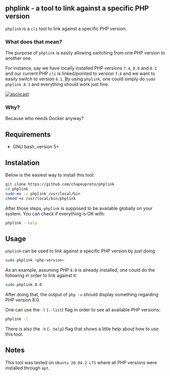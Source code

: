 ## phplink - a tool to link against a specific PHP version

`phplink` is a `cli` tool to link against a specific PHP version.

### What does that mean?

The purpose of `phplink` is easily allowing switching from one PHP version to another one.

For instance, say we have locally installed PHP versions `7.4`, `8.0` and `8.1` and
our current PHP `cli` is linked/pointed to version `7.4` and we want to easily switch to version `8.1`.
By using `phplink`, one could simply do `sudo phplink 8.1` and everything should work just fine.

[![asciicast](https://asciinema.org/a/5Hw4LRgXX9eCnWT9xMqw01f7x.svg)](https://asciinema.org/a/5Hw4LRgXX9eCnWT9xMqw01f7x)

### Why?

Because who needs Docker anyway?

## Requirements

- GNU bash, version 5+

## Instalation

Below is the easiest way to install this tool:

```bash
git clone https://github.com/chapeupreto/phplink
cd phplink
sudo mv -v phplink /usr/local/bin
chmod +x /usr/local/bin/phplink
```

After those steps, `phplink` is supposed to be available globally on your system. You can check if everything is OK with:

```bash
phplink --help
```

## Usage

`phplink` can be used to link against a specific PHP version by just doing

```bash
sudo phplink <php-version>
```

As an example, assuming PHP `8.0` is already installed, one could do the following in order to link against it:

```bash
sudo phplink 8.0
```

After doing that, the output of `php -v` should display something regarding PHP version 8.0.

One can use the `-l` (`--list`) flag in order to see all available PHP versions:

```bash
phplink -l
```

There is also the `-h` (`--help`) flag that shows a little help about how to use this tool.

## Notes

This tool was tested on `Ubuntu 20.04.2 LTS` where all PHP versions were installed through `apt`.
